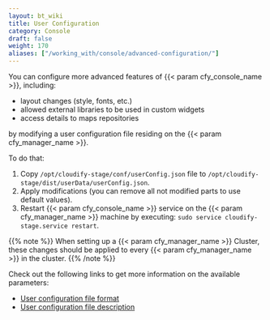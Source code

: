 ```yaml
---
layout: bt_wiki
title: User Configuration
category: Console
draft: false
weight: 170
aliases: ["/working_with/console/advanced-configuration/"]
---
```


You can configure more advanced features of {{< param cfy_console_name >}}, including:

* layout changes (style, fonts, etc.)
* allowed external libraries to be used in custom widgets
* access details to maps repositories

by modifying a user configuration file residing on the {{< param cfy_manager_name >}}.


To do that:

1. Copy `/opt/cloudify-stage/conf/userConfig.json` file to `/opt/cloudify-stage/dist/userData/userConfig.json`.
1. Apply modifications (you can remove all not modified parts to use default values).
1. Restart {{< param cfy_console_name >}} service on the {{< param cfy_manager_name >}} machine by executing: `sudo service cloudify-stage.service restart`.

{{% note %}}
When setting up a {{< param cfy_manager_name >}} Cluster, these changes should be applied to every {{< param cfy_manager_name >}} in the cluster.
{{% /note %}}

Check out the following links to get more information on the available parameters:

 * [User configuration file format](https://github.com/cloudify-cosmo/cloudify-stage/blob/master/conf/userConfig.json)
 * [User configuration file description](https://github.com/cloudify-cosmo/cloudify-stage/blob/master/conf/README.md#user-userconfigjson)
